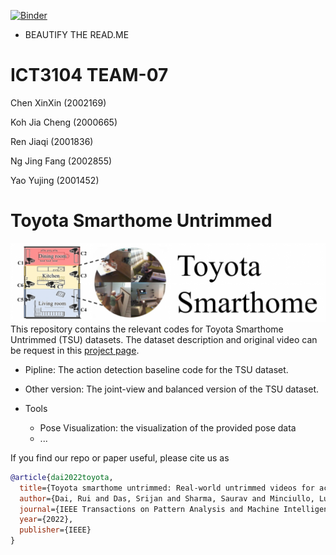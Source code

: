 [![Binder](https://mybinder.org/badge_logo.svg)](https://mybinder.org/v2/gh/IENORI/ICT3104/main)

- BEAUTIFY THE READ.ME

# ICT3104 TEAM-07

Chen XinXin (2002169)

Koh Jia Cheng (2000665)

Ren Jiaqi (2001836)

Ng Jing Fang (2002855)

Yao Yujing (2001452)

# Toyota Smarthome Untrimmed

![](/Images/logo.png)
This repository contains the relevant codes for Toyota Smarthome Untrimmed (TSU) datasets.
The dataset description and original video can be request in this [project page](https://project.inria.fr/toyotasmarthome/).

- Pipline: The action detection baseline code for the TSU dataset.

- Other version: The joint-view and balanced version of the TSU dataset.

- Tools
  - Pose Visualization: the visualization of the provided pose data
  - ...

If you find our repo or paper useful, please cite us as

```bibtex
@article{dai2022toyota,
  title={Toyota smarthome untrimmed: Real-world untrimmed videos for activity detection},
  author={Dai, Rui and Das, Srijan and Sharma, Saurav and Minciullo, Luca and Garattoni, Lorenzo and Bremond, Francois and Francesca, Gianpiero},
  journal={IEEE Transactions on Pattern Analysis and Machine Intelligence},
  year={2022},
  publisher={IEEE}
}
```
